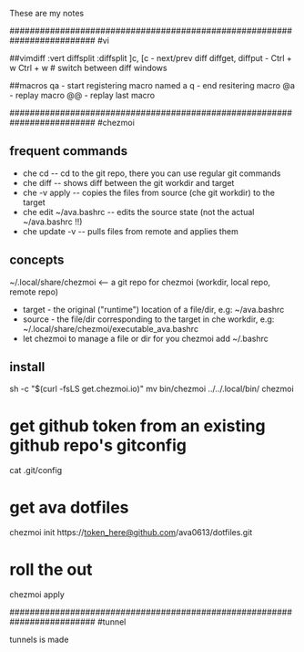 These are my notes

#########################################################################
#vi

##vimdiff 
:vert diffsplit <filename>
:diffsplit <filename>
]c, [c               - next/prev diff
diffget, diffput     - 
Ctrl + w Ctrl + w    # switch between diff windows

##macros
qa - start registering macro named a
q - end resitering macro
@a - replay macro
@@ - replay last macro

#########################################################################
#chezmoi 

## frequent commands
- che cd  -- cd to the git repo, there you can use regular git commands
- che diff   -- shows diff between the git workdir and target
- che -v apply -- copies the files from source (che git workdir) to the target
- che edit ~/ava.bashrc -- edits the source state (not the actual ~/ava.bashrc !!)
- che update -v  -- pulls files from remote and applies them 

## concepts
~/.local/share/chezmoi    <-- a git repo for chezmoi (workdir, local repo, remote repo) 
- target - the original ("runtime")  location of a file/dir, e.g: ~/ava.bashrc
- source - the file/dir corresponding to the target in che workdir, e.g: ~/.local/share/chezmoi/executable_ava.bashrc
- let chezmoi to manage a file or dir for you
chezmoi add ~/.bashrc 


## install
sh -c "$(curl -fsLS get.chezmoi.io)"
mv bin/chezmoi ../../.local/bin/
chezmoi 

# get github token from an existing github repo's gitconfig
cat .git/config 

# get ava dotfiles
chezmoi init https://token_here@github.com/ava0613/dotfiles.git
# roll the out
chezmoi apply

#########################################################################
#tunnel 

tunnels is made


